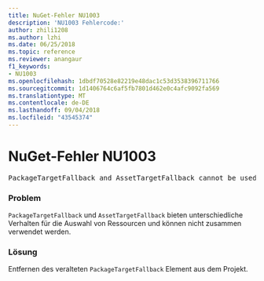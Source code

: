 ```yaml
---
title: NuGet-Fehler NU1003
description: 'NU1003 Fehlercode:'
author: zhili1208
ms.author: lzhi
ms.date: 06/25/2018
ms.topic: reference
ms.reviewer: anangaur
f1_keywords:
- NU1003
ms.openlocfilehash: 1dbdf70528e82219e48dac1c53d3538396711766
ms.sourcegitcommit: 1d1406764c6af5fb7801d462e0c4afc9092fa569
ms.translationtype: MT
ms.contentlocale: de-DE
ms.lasthandoff: 09/04/2018
ms.locfileid: "43545374"
---
```

# <a name="nuget-error-nu1003"></a>NuGet-Fehler NU1003

<pre>PackageTargetFallback and AssetTargetFallback cannot be used together. Remove PackageTargetFallback(deprecated) references from the project environment.</pre>

### <a name="issue"></a>Problem
`PackageTargetFallback` und `AssetTargetFallback` bieten unterschiedliche Verhalten für die Auswahl von Ressourcen und können nicht zusammen verwendet werden.

### <a name="solution"></a>Lösung
Entfernen des veralteten `PackageTargetFallback` Element aus dem Projekt.